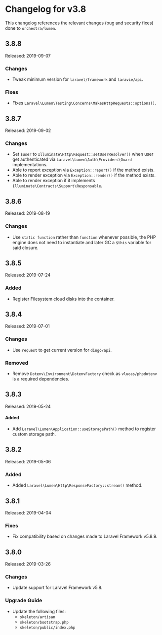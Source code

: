 # Changelog for v3.8

This changelog references the relevant changes (bug and security fixes) done to `orchestra/lumen`.

## 3.8.8

Released: 2019-09-07

### Changes

* Tweak minimum version for `laravel/framework` and `laravie/api`.

### Fixes

* Fixes `Laravel\Lumen\Testing\Concerns\MakesHttpRequests::options()`.

## 3.8.7

Released: 2019-09-02

### Changes

* Set `$user` to `Illuminate\Http\Request::setUserResolver()` when user get authenticated via `Laravel\Lumen\Auth\Providers\Guard` implementations.
* Able to report exception via `Exception::report()` if the method exists.
* Able to render exception via `Exception::render()` if the method exists.
* Able to render exception if it implements `Illuminate\Contracts\Support\Responsable`.

## 3.8.6

Released: 2019-08-19

### Changes

* Use `static function` rather than `function` whenever possible, the PHP engine does not need to instantiate and later GC a `$this` variable for said closure.

## 3.8.5

Released: 2019-07-24

### Added

* Register Filesystem cloud disks into the container.

## 3.8.4

Released: 2019-07-01

### Changes

* Use `request` to get current version for `dingo/api`.

### Removed

* Remove `Dotenv\Environment\DotenvFactory` check as `vlucas/phpdotenv` is a required dependencies.

## 3.8.3

Released: 2019-05-24

#### Added

* Add `Laravel\Lumen\Application::useStoragePath()` method to register custom storage path.

## 3.8.2

Released: 2019-05-06

### Added

* Added `Laravel\Lumen\Http\ResponseFactory::stream()` method.

## 3.8.1

Released: 2019-04-04

### Fixes

* Fix compatibility based on changes made to Laravel Framework v5.8.9.

## 3.8.0

Released: 2019-03-26

### Changes

* Update support for Laravel Framework v5.8.

### Upgrade Guide

* Update the following files:
  - `skeleton/artisan`
  - `skeleton/bootstrap.php`
  - `skeleton/public/index.php`
